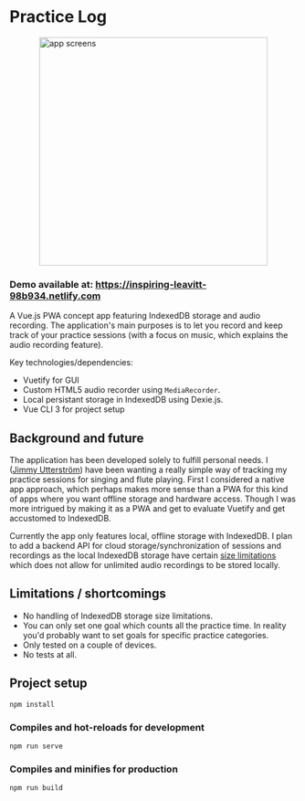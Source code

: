 # Practice Log
<div style="display: flex; justify-content: center; width: 100%;">
<img alt="app screens" src="https://s3.eu-central-1.amazonaws.com/ju-media/practicelog_screens.png" height="400" />
</div>

### Demo available at: https://inspiring-leavitt-98b934.netlify.com

A Vue.js PWA concept app featuring IndexedDB storage and audio recording. The application's main purposes is to let you record and keep track of your practice sessions (with a focus on music, which explains the audio recording feature).

Key technologies/dependencies:

- Vuetify for GUI
- Custom HTML5 audio recorder using `MediaRecorder`.
- Local persistant storage in IndexedDB using Dexie.js.
- Vue CLI 3 for project setup

## Background and future
The application has been developed solely to fulfill personal needs. I ([Jimmy Utterström](https://twitter.com/jimutt)) have been wanting a really simple way of tracking my practice sessions for singing and flute playing. First I considered a native app approach, which perhaps makes more sense than a PWA for this kind of apps where you want offline storage and hardware access. Though I was more intrigued by making it as a PWA and get to evaluate Vuetify and get accustomed to IndexedDB. 

Currently the app only features local, offline storage with IndexedDB. I plan to add a backend API for cloud storage/synchronization of sessions and recordings as the local IndexedDB storage have certain [size limitations](https://developer.mozilla.org/en-US/docs/Web/API/IndexedDB_API/Browser_storage_limits_and_eviction_criteria) which does not allow for unlimited audio recordings to be stored locally.

## Limitations / shortcomings
- No handling of IndexedDB storage size limitations. 
- You can only set one goal which counts all the practice time. In reality you'd probably want to set goals for specific practice categories.
- Only tested on a couple of devices.
- No tests at all. 




## Project setup

```
npm install
```

### Compiles and hot-reloads for development

```
npm run serve
```

### Compiles and minifies for production

```
npm run build
```
